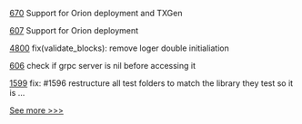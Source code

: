 
[670](https://github.com/hyperledger-labs/fabric-token-sdk/pull/670) Support for Orion deployment and TXGen

[607](https://github.com/hyperledger-labs/fabric-smart-client/pull/607) Support for Orion deployment

[4800](https://github.com/hyperledger/iroha/pull/4800) fix(validate_blocks): remove loger double initialiation

[606](https://github.com/hyperledger-labs/fabric-smart-client/pull/606) check if grpc server is nil before accessing it

[1599](https://github.com/hyperledger/caliper/pull/1599) fix: #1596 restructure all test folders to match the library they test so it is …


[See more >>>](https://start-here.hyperledger.org/pull-requests)
